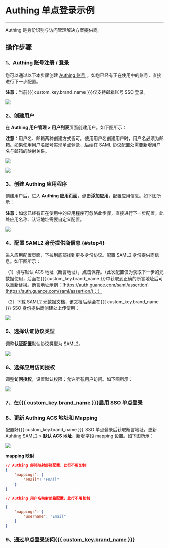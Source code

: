 # Authing 单点登录示例
---


Authing 是身份识别与访问管理解决方案提供商。

## 操作步骤

### 1、Authing 账号注册 / 登录

您可以通过以下本步骤创建 [Authing 账号](https://www.authing.cn/) ，如您已经有正在使用中的账号，直接进行下一步配置。

**注意**：当前{{{ custom_key.brand_name }}}仅支持邮箱账号 SSO 登录。

![](../img/1.authing_1.png)

### 2、创建用户

在 **Authing 用户管理 > 用户列表**页面创建用户。如下图所示：

**注意**：用户名、邮箱两种创建方式皆可。使用用户名创建用户时，用户名必须为邮箱。如果使用用户名账号实现单点登录，后续在 SAML 协议配置处需要新增用户名与邮箱的映射关系。

![](../img/03_authing_03.png)

![](../img/03_authing_04.png)


### 3、创建 Authing 应用程序

创建用户后，进入 **Authing 应用页面**，点击**添加应用**，配置应用信息。如下图所示：

**注意**：如您已经有正在使用中的应用程序可忽略此步骤，直接进行下一步配置。此处应用名称、认证地址需要自定义配置。

![](../img/03_authing_06.png)

### 4、配置 SAML2 身份提供商信息 {#step4}

进入应用配置页面，下拉到底部找到更多身份协议。配置 SAML2 身份提供商信息。如下图所示：

（1）填写默认 ACS 地址（断言地址），点击保存。（此次配置仅为获取下一步的元数据使用，后面在{{{ custom_key.brand_name }}}中获取到正确的断言地址后可以重新替换。断言地址示例：[https://auth.guance.com/saml/assertion](https://auth.guance.com/saml/assertion/)；）

（2）下载 SAML2 元数据文档，该文档后续会在{{{ custom_key.brand_name }}} SSO 身份提供商创建处上传使用；

![](../img/03_authing_07.png)

### 5、选择认证协议类型

调整**认证配置**默认协议类型为 SAML2。

![](../img/03_authing_08.png)

### 6、选择应用访问授权

调整**访问授权**，设置默认权限：允许所有用户访问。如下图所示：

![](../img/03_authing_09.png)

### 7、[在{{{ custom_key.brand_name }}}启用 SSO 单点登录](./azure-ad.md#step4)

### 8、更新 Authing ACS 地址和 Mapping

配置好{{{ custom_key.brand_name }}} SSO 单点登录后获取断言地址，更新 Auhting SAML2 > **默认 ACS 地址**，新增字段 mapping 设置。如下图所示：

![](../img/03_authing_11.png)

**mapping 映射**

```json
// Authing 邮箱映射邮箱配置，此行不用复制
{
    "mappings": {
        "email": "Email"
    }
}

// Authing 用户名映射邮箱配置，此行不用复制

{
    "mappings": {
        "username": "Email"
    }
}
```

### 9、[通过单点登录访问{{{ custom_key.brand_name }}}](./azure-ad.md#step7)


